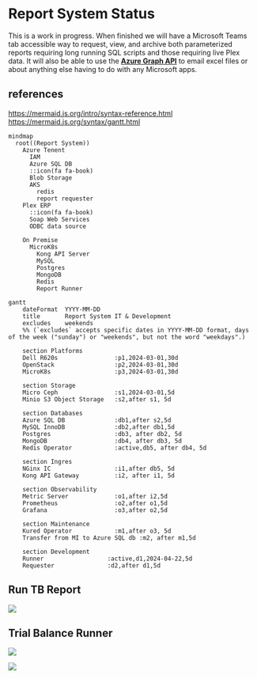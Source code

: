 # Report System Status

This is a work in progress.  When finished we will have a Microsoft Teams tab accessible way to request, view, and archive both parameterized reports requiring long running SQL scripts and those requiring live Plex data. It will also be able to use the **[Azure Graph API](https://learn.microsoft.com/en-us/graph/overview)** to email excel files or about anything else having to do with any Microsoft apps.

## references

<https://mermaid.js.org/intro/syntax-reference.html>
<https://mermaid.js.org/syntax/gantt.html>

```mermaid
mindmap
  root((Report System))
    Azure Tenent
      IAM
      Azure SQL DB
      ::icon(fa fa-book)
      Blob Storage
      AKS
        redis
        report requester
    Plex ERP
      ::icon(fa fa-book)
      Soap Web Services
      ODBC data source

    On Premise
      MicroK8s
        Kong API Server
        MySQL
        Postgres
        MongoDB
        Redis
        Report Runner

```

```mermaid
gantt
    dateFormat  YYYY-MM-DD
    title       Report System IT & Development
    excludes    weekends
    %% (`excludes` accepts specific dates in YYYY-MM-DD format, days of the week ("sunday") or "weekends", but not the word "weekdays".)

    section Platforms
    Dell R620s                :p1,2024-03-01,30d
    OpenStack                 :p2,2024-03-01,30d
    MicroK8s                  :p3,2024-03-01,30d

    section Storage
    Micro Ceph                :s1,2024-03-01,5d
    Minio S3 Object Storage   :s2,after s1, 5d

    section Databases
    Azure SQL DB              :db1,after s2,5d
    MySQL InnoDB              :db2,after db1,5d
    Postgres                  :db3, after db2, 5d
    MongoDB                   :db4, after db3, 5d
    Redis Operator            :active,db5, after db4, 5d

    section Ingres
    NGinx IC                  :i1,after db5, 5d
    Kong API Gateway          :i2, after i1, 5d  

    section Observability
    Metric Server             :o1,after i2,5d
    Prometheus                :o2,after o1,5d
    Grafana                   :o3,after o2,5d

    section Maintenance
    Kured Operator            :m1,after o3, 5d
    Transfer from MI to Azure SQL db :m2, after m1,5d

    section Development
    Runner                  :active,d1,2024-04-22,5d
    Requester               :d2,after d1,5d

```

## Run TB Report

![](https://mermaid.ink/img/pako:eNptkstuwyAQRX8FzdqN8EN-sMiiSnbtJsmq8oaYaYsUDwSD1DTKvxfbsZSqZQPMPfeONJordEYhCBjwHJA63Gj54WTfEovHSud1p60kz5QkJge2kfRXc3getd2YMXh0_xFqJpQe_lHDlL0LRIs5tntar2OwGNPH2Hhb4_wsx9okK8E0Deg8Ozwv4J0ItBBDOA6d00dk3oxcpALO1MkYy-bngymQYHsv59Tt4YVZbfGk6W5CUm2cAiTQo-ulVnF-11FqwX9ijy2I-FT4LsPJt9DSLaIyeLO_UAfCu4AJBKukX8b9u7hV2hu31OKE3ozpH74grvAFomxWeZ4VFa_yKkvzMoELiLTIVk1TVgXnRdnUJa9vCXxPfr6qeZ3lVdWkvEwLnhYJ4NTqdd6BaRVuP90VqvI?type=png)

## Trial Balance Runner

![](https://images.techhive.com/images/article/2017/02/pressure-water-line-100707995-large.jpg?auto=webp&quality=85,70)

![](https://mermaid.ink/img/pako:eNqVU01Pg0AQ_SubOWMDhUDhoIlpb-rBaoyWhmxhUGLZxf1Iq03_u8tCK_XjICRk3-ybN2-G3R3kvEBIoFzzTf5ChSJ3lykj5pHKoMW8_ZJbzRiKJTk7OydSr2QuqhVmbxo1LuYHTBQnt1hU0kgQu7fslU4zrMqGVipTq0ygiUm1eDCYlFwQhtvWA-k3lqTT-Ma3GgXfsKzWCreLqVl-FbexvvgXyeSQY5krnr927bQNZmUlpMpal82hZxsis7sr0oWXg7Gc8K1MzQX2WO6uDRhkyot9lzsktW4eUQ48tJ2fWrCz-MPBgP3DwO_Vbrgl6qaf2X3zfVaHrf_9oZS1LzhQo6hpVZjTtGv1UlAvWGMKiVkWWFK9VimkbG-oVCs-f2c5JEpodEA3BVU4reizoDUkJV3LY3RWVIqLA7Oh7InzegAh2cEWkjAe-f44iNzIj8aeHzrwDokXjEdxHEaB6wZhPAndyd6BD5vvjibuZOxHUey5oRe4XuAA2lLX3ZWwN2P_CbfZEOI?type=png)
